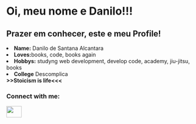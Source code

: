 # Oi, meu nome e Danilo!!! 
##  Prazer em conhecer, este e meu Profile!

<body>
  <div>
<li>
 <b>Name:</b> Danilo de Santana Alcantara 
</li>
<li>
<b>Loves:</b>books, code, books again
</li>

<li>
<b>Hobbys:</b> studyng web development, develop code, academy, jiu-jitsu, books
</li>
<li>
 <b> College</b>  Descomplica
</li>
    <b>>>Stoicism is life<<<</b>
  </div>
      <h3 align="left">Connect with me:</h3>
<p align="left">
<a href="https://www.linkedin.com/in/danilo-alcantara-096094210/" target="blank"><img align="center" src="https://cdn.jsdelivr.net/npm/simple-icons@3.0.1/icons/linkedin.svg" alt="" height="30" width="40" /></a>
</p>
</body>
